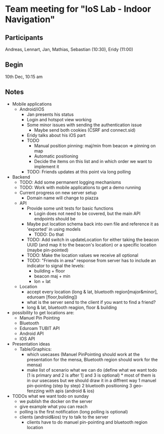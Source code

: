 # Team meeting for "IoS Lab - Indoor Navigation"

## Participants
Andreas, Lennart, Jan, Mathias, Sebastian (10:30), Eridy (11:00)

## Begin
10th Dec, 10:15 am

## Notes
* Mobile applications
  * Android/iOS
    * Jan presents his status
    * Login and hotspot view working
    * Some minor issues with sending the authentication issue
      * Maybe send both cookies (CSRF and connect.sid)
    * Eridy talks about his iOS part
    * TODO
      * Manual position pinning: maj/min from beacon => pinning on map
      * Automatic positioning
      * Decide the items on this list and in which order we want to implement it
    * TODO: Friends updates at this point via long polling
* Backend
  * TODO: Add some permanent logging mechanisms
  * TODO: Work with mobile applications to get a demo running
  * Current progress on new server setup
    * Domain name will change to piazza
  * API
    * Provide some unit tests for basic functions
      * Login does not need to be covered, but the main API endpoints should be
    * Maybe put location schema back into own file and reference it as 'exported' in using models
      * TODO: Do that
    * TODO: Add switch in updateLocation for either taking the beacon UUID (and map it to the beacon's location) or a specific location (maybe pin-pointed)
    * TODO: Make the location values we receive all optional
    * TODO: "Friends in area" response from server has to include an indicator to signal the levels:
      * building + floor
      * beacon maj + min
      * lon + lat
  * Location
    * accept every location (long & lat, bluetooth region[major&minor], eduroam [floor,building])
    * what is the server send to the client if you want to find a friend?
    * long & lat, bluetooth reagion, floor & building
 * possibility to get locations are:
   * Manuel Pin Pointing
   * Bluetooth
   * Eduroam TUBIT API
   * Android API
   * IOS API
 * Presentation ideas
    * Table/Graphics:
  	  * which usecases (Manuel PinPointing should work at the presentation for the mensa, Bluetooth region should work for the mensa)
  	  * make list of scenario what we can do (define what we want todo [1 is primary and 2 is after 1] and 3 is optional)
             * most of them is in our usecases but we should draw it in a diffrent way
  		    1 manuel pin-pointing (step by step)
  		    2 bluetooth positioning
  		    3 geo-fenzzing with apis (android & ios)
 * TODOs what we want todo on sunday
   	* we publish the docker on the server
   	* give example what you can reach
   	* polling is the first notification (long polling is optional)
   	* clients (android&ios) try to talk to the server
   		* clients have to do manuel pin-pointing and bluetooth region location
